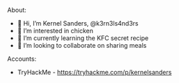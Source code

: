 About:
- 👋 Hi, I’m Kernel Sanders, @k3rn3ls4nd3rs
- 👀 I’m interested in chicken
- 🌱 I’m currently learning the KFC secret recipe
- 💞️ I’m looking to collaborate on sharing meals

Accounts:
* TryHackMe - https://tryhackme.com/p/kernelsanders

<!---
k3rn3ls4nd3rs/k3rn3ls4nd3rs is a ✨ special ✨ repository because its `README.md` (this file) appears on your GitHub profile.
You can click the Preview link to take a look at your changes.
--->
